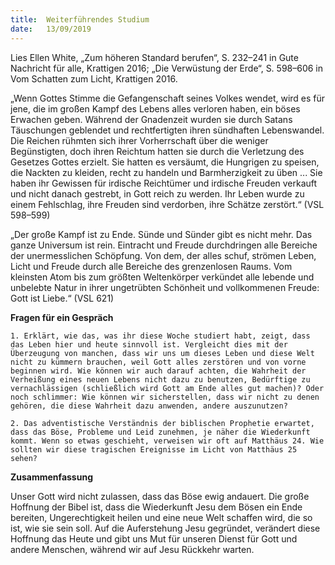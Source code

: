 ```yaml
---
title:  Weiterführendes Studium
date:   13/09/2019
---
```


Lies Ellen White, „Zum höheren Standard berufen“, S. 232–241 in Gute Nachricht für alle, Krattigen 2016; „Die Verwüstung der Erde“, S. 598–606 in Vom Schatten zum Licht, Krattigen 2016.

„Wenn Gottes Stimme die Gefangenschaft seines Volkes wendet, wird es für jene, die im großen Kampf des Lebens alles verloren haben, ein böses Erwachen geben. Während der Gnadenzeit wurden sie durch Satans Täuschungen geblendet und rechtfertigten ihren sündhaften Lebenswandel. Die Reichen rühmten sich ihrer Vorherrschaft über die weniger Begünstigten, doch ihren Reichtum hatten sie durch die Verletzung des Gesetzes Gottes erzielt. Sie hatten es versäumt, die Hungrigen zu speisen, die Nackten zu kleiden, recht zu handeln und Barmherzigkeit zu üben ... Sie haben ihr Gewissen für irdische Reichtümer und irdische Freuden verkauft und nicht danach gestrebt, in Gott reich zu werden. Ihr Leben wurde zu einem Fehlschlag, ihre Freuden sind verdorben, ihre Schätze zerstört.“ (VSL 598–599)

„Der große Kampf ist zu Ende. Sünde und Sünder gibt es nicht mehr. Das ganze Universum ist rein. Eintracht und Freude durchdringen alle Bereiche der unermesslichen Schöpfung. Von dem, der alles schuf, strömen Leben, Licht und Freude durch alle Bereiche des grenzenlosen Raums. Vom kleinsten Atom bis zum größten Weltenkörper verkündet alle lebende und unbelebte Natur in ihrer ungetrübten Schönheit und vollkommenen Freude: Gott ist Liebe.“ (VSL 621)

**Fragen für ein Gespräch**

`1. Erklärt, wie das, was ihr diese Woche studiert habt, zeigt, dass das Leben hier und heute sinnvoll ist. Vergleicht dies mit der Überzeugung von manchen, dass wir uns um dieses Leben und diese Welt nicht zu kümmern brauchen, weil Gott alles zerstören und von vorne beginnen wird. Wie können wir auch darauf achten, die Wahrheit der Verheißung eines neuen Lebens nicht dazu zu benutzen, Bedürftige zu vernachlässigen (schließlich wird Gott am Ende alles gut machen)? Oder noch schlimmer: Wie können wir sicherstellen, dass wir nicht zu denen gehören, die diese Wahrheit dazu anwenden, andere auszunutzen?`

`2. Das adventistische Verständnis der biblischen Prophetie erwartet, dass das Böse, Probleme und Leid zunehmen, je näher die Wiederkunft kommt. Wenn so etwas geschieht, verweisen wir oft auf Matthäus 24. Wie sollten wir diese tragischen Ereignisse im Licht von Matthäus 25 sehen?`

**Zusammenfassung**

Unser Gott wird nicht zulassen, dass das Böse ewig andauert. Die große Hoffnung der Bibel ist, dass die Wiederkunft Jesu dem Bösen ein Ende bereiten, Ungerechtigkeit heilen und eine neue Welt schaffen wird, die so ist, wie sie sein soll. Auf die Auferstehung Jesu gegründet, verändert diese Hoffnung das Heute und gibt uns Mut für unseren Dienst für Gott und andere Menschen, während wir auf Jesu Rückkehr warten.

